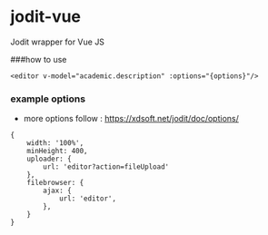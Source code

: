 # jodit-vue
Jodit wrapper for Vue JS

###how to use
```
<editor v-model="academic.description" :options="{options}"/>
```
### example options 
* more options follow : https://xdsoft.net/jodit/doc/options/
```
{
    width: '100%',
    minHeight: 400,
    uploader: {
        url: 'editor?action=fileUpload'
    },
    filebrowser: {
        ajax: {
            url: 'editor',
        },
    }
}

```